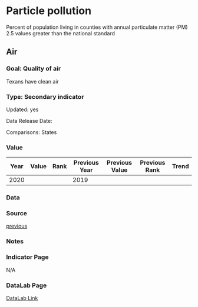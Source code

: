 # Particle pollution
Percent of population living in counties with annual particulate matter (PM) 2.5 values greater than the national standard
## Air
### Goal: Quality of air
Texans have clean air
### Type: Secondary indicator
Updated: yes
Data Release Date: 

Comparisons: States

### Value

| Year      |  Value      | Rank        | Previous Year | Previous Value | Previous Rank | Trend | 
| ----------- | ----------- | ----------- | ----------- | ----------- | ----------- | -----------|
|   2020      |             |             |      2019   |             |             |            | 

### Data

### Source

[previous](https://www.epa.gov/air-trends/air-quality-design-values#report)

### Notes


### Indicator Page

N/A

### DataLab Page

[DataLab Link](https://datalab.texas2036.org/onngqtd/air-quality-statistics-report?accesskey=bgckqcg)